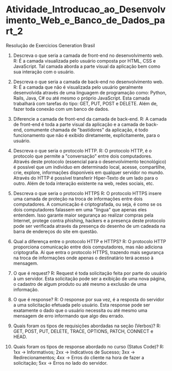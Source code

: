 # Atividade_Introducao_ao_Desenvolvimento_Web_e_Banco_de_Dados_part_2
Resolução de Exercícios Generation Brasil

1) Descreva o que seria a camada de front-end no desenvolvimento web.
R: É a camada visualizada pelo usuário composta por HTML, CSS e JavaScript. Tal camada aborda a parte visual da aplicação bem como sua interação com o usuário.

2) Descreva o que seria a camada de back-end no desenvolvimento web.
R: É a camada que não é visualizada pelo usuário geralmente desenvolvida através de uma linguagem de programação como: Python, Rails, Java, C# ou até mesmo o próprio JavaScript. Esta camada trabalhará com tarefas do tipo: GET, PUT, POST e DELETE. Além de, fazer toda conexão com um banco de dados.

3) Diferencie a camada de front-end da camada de back-end.
R: A camada de front-end é toda a parte visual da aplicação e a camada de back-end, comumente chamada de "bastidores" da aplicação, é todo funcionamento que não é exibido diretamente, explicitamente, para o usuário.

4) Descreva o que seria o protocolo HTTP.
R: O protocolo HTTP, é o protocolo que permite a "conversação" entre dois computadores. Através deste protocolo (essencial para o desenvolvimento tecnológico) é possível que um índividuo em determinado local, acesse, compartilhe, crie, explore, informações disponíveis em qualquer servidor no mundo. Através do HTTP é possível transferir Hiper-Texto de um lado para o outro. Além de toda interação existente na web, redes sociais, etc.

5) Descreva o que seria o protocolo HTTPS
R: O protocolo HTTPS insere uma camada de proteção na troca de informações entre dois computadores. A comunicação é criptografada, ou seja, é como se os dois computadores falassem em uma "língua" que apenas eles entendem. Isso garante maior segurança ao realizar compras pela Internet, protege contra phishing, hackers e a presença deste protocolo pode ser verificada através da presença do desenho de um cadeada na barra de endereços do site em questão.

6) Qual a diferença entre o protocolo HTTP e HTTPS?
R: O protocolo HTTP proporciona comunicação entre dois computadores, mas não adiciona criptografia. Aí que entra o protocolo HTTPS, trazendo mais segurança na troca de informações onde apenas o destinatário terá acesso à mensagem.

7) O que é request?
R: Request é toda solicitação feita por parte do usuário à um servidor. Esta solicitação pode ser a exibição de uma nova página, o cadastro de algum produto ou até mesmo a exclusão de uma informação.

8) O que é response?
R: O response por sua vez, é a resposta do servidor a uma solicitação efetuada pelo usuário. Esta response pode ser exatamente o dado que o usuário necessita ou até mesmo uma mensagem de erro informando que algo deu errado.

9) Quais foram os tipos de requisições abordadas na seção (Verbos)?
R: GET, POST, PUT, DELETE, TRACE, OPTIONS, PATCH, CONNECT e HEAD.

10) Quais foram os tipos de response abordado no curso (Status Code)?
R:  1xx -> Informativos;
    2xx -> Indicativos de Sucesso;
    3xx -> Redirecionamentos;
    4xx -> Erros do cliente na hora de fazer a solicitação;
    5xx -> Erros no lado do servidor. 
   
